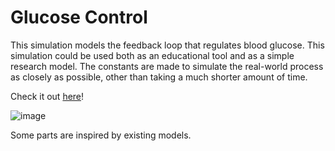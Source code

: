 # Glucose Control
This simulation models the feedback loop that regulates blood glucose. This simulation could be used both as an educational tool and as a simple research model. The constants are made to simulate the real-world process as closely as possible, other than taking a much shorter amount of time.

Check it out [here](https://123xxgamer.github.io/glucose-control/glucoseControl.html)!

![image](https://github.com/user-attachments/assets/9869fca8-96c4-4ae1-890d-04da39241823)

Some parts are inspired by existing models.

